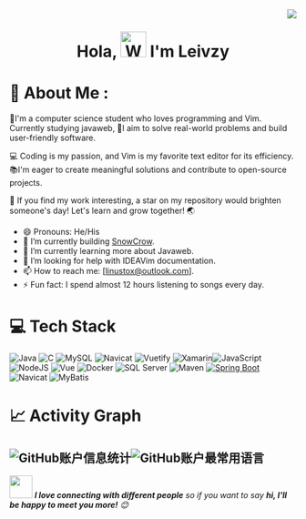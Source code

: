 <img align="right" src="https://count.getloli.com/get/@:Leivzy?theme=rule34">

<h1 align="center"> Hola, <img src="https://raw.githubusercontent.com/nixin72/nixin72/master/wave.gif" 
         alt="Waving hand animated gif"
         height="45"
         width="45" /> I'm Leivzy</h1>



# 💫 About Me :
🚀I'm a computer science student who loves programming and Vim. Currently studying javaweb, 🌟I aim to solve real-world problems and build user-friendly software.

💻 Coding is my passion, and Vim is my favorite text editor for its efficiency. 📚I'm eager to create meaningful solutions and contribute to open-source projects.

🌟 If you find my work interesting, a star on my repository would brighten someone's day! Let's learn and grow together! 🌏

- 😄 Pronouns: He/His
- 🔭 I’m currently building [SnowCrow](https://www.leivzy.top/).
- 🌱 I’m currently learning more about Javaweb.
- 🤔 I’m looking for help with IDEAVim documentation.
- 📫 How to reach me: [linustox@outlook.com].
- ⚡ Fun fact: I spend almost 12 hours listening to songs every day.

# 💻 Tech Stack
![Java](https://img.shields.io/badge/java-%23ED8B00.svg?style=for-the-badge&logo=java&logoColor=white) ![C](https://img.shields.io/badge/C-555555.svg?style=for-the-badge&logo=c&logoColor=white)
 ![MySQL](https://img.shields.io/badge/mysql-%2300f.svg?style=for-the-badge&logo=mysql&logoColor=white) ![Navicat](https://img.shields.io/badge/Navicat-13A4A9.svg?style=for-the-badge&logo=navicat&logoColor=white) ![Vuetify](https://img.shields.io/badge/Vuetify-1867C0?style=for-the-badge&logo=vuetify&logoColor=AEDDFF) ![Xamarin](https://img.shields.io/badge/Xamarin-3199DC?style=for-the-badge&logo=xamarin&logoColor=white)![JavaScript](https://img.shields.io/badge/javascript-%23323330.svg?style=for-the-badge&logo=javascript&logoColor=%23F7DF1E) ![NodeJS](https://img.shields.io/badge/node.js-6DA55F?style=for-the-badge&logo=node.js&logoColor=white) ![Vue](https://img.shields.io/badge/Vue-4FC08D.svg?style=for-the-badge&logo=vue.js&logoColor=white) ![Docker](https://img.shields.io/badge/Docker-2496ED.svg?style=for-the-badge&logo=docker&logoColor=white) ![SQL Server](https://img.shields.io/badge/SQL%20Server-CC2927.svg?style=for-the-badge&logo=microsoft-sql-server&logoColor=white) ![Maven](https://img.shields.io/badge/Maven-C71A36.svg?style=for-the-badge&logo=apache-maven&logoColor=white) [![Spring Boot](https://img.shields.io/badge/Spring%20Boot-6DB33F.svg?style=for-the-badge&logo=spring-boot&logoColor=white)](https://your-spring-boot-repository-url-here) ![Navicat](https://img.shields.io/badge/Navicat-13CC38.svg?style=for-the-badge&logo=navicat&logoColor=white) ![MyBatis](https://img.shields.io/badge/MyBatis-339933.svg?style=for-the-badge&logo=mybatis&logoColor=white)



# 📈 Activity Graph
![GitHub账户信息统计](https://github-stats.ubrong.com/api?username=leivzy&show_icons=true&theme=tokyonight)![GitHub账户最常用语言](https://github-stats.ubrong.com/api/top-langs/?username=leivzy&layout=compact&theme=tokyonight)
---
<img src="https://media.giphy.com/media/LnQjpWaON8nhr21vNW/giphy.gif" width="40"> <em><b>I love connecting with different people</b> so if you want to say <b>hi, I'll be happy to meet you more!</b> :blush:</em>

